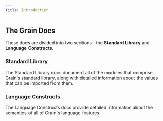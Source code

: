```yaml
---
title: Introduction
---
```


## The Grain Docs

These docs are divided into two sections—the **Standard Library** and **Language Constructs**.

### Standard Library

The Standard Library docs document all of the modules that comprise Grain's standard library, along with detailed information about the values that can be imported from them.

### Language Constructs

The Language Constructs docs provide detailed information about the semantics of all of Grain's language features.
